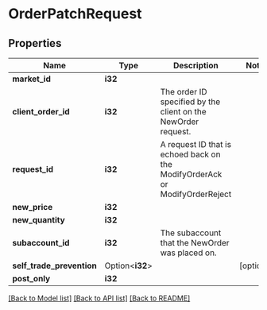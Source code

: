 # OrderPatchRequest

## Properties

Name | Type | Description | Notes
------------ | ------------- | ------------- | -------------
**market_id** | **i32** |  | 
**client_order_id** | **i32** | The order ID specified by the client on the NewOrder request. | 
**request_id** | **i32** | A request ID that is echoed back on the ModifyOrderAck or ModifyOrderReject | 
**new_price** | **i32** |  | 
**new_quantity** | **i32** |  | 
**subaccount_id** | **i32** | The subaccount that the NewOrder was placed on. | 
**self_trade_prevention** | Option<**i32**> |  | [optional]
**post_only** | **i32** |  | 

[[Back to Model list]](../README.md#documentation-for-models) [[Back to API list]](../README.md#documentation-for-api-endpoints) [[Back to README]](../README.md)


